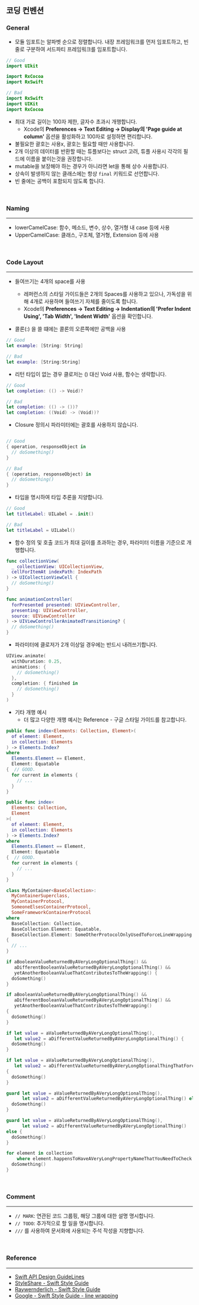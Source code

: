 ## 코딩 컨벤션
### General


- 모듈 임포트는 알파벳 순으로 정렬합니다. 내장 프레임워크를 먼저 임포트하고, 빈 줄로 구분하여 서드파티 프레임워크를 임포트합니다.
```swift
// Good
import UIkit

import RxCocoa
import RxSwift

// Bad
import RxSwift
import UIKit
import RxCocoa
```

- 최대 가로 길이는 100자 제한, 글자수 초과시 개행합니다.
  - Xcode의 **Preferences → Text Editing → Display의 'Page guide at column'** 옵션을 활성화하고 100자로 설정하면 편리합니다.
- 불필요한 괄호는 사용x, 괄호는 필요할 때만 사용합니다.
- 2개 이상의 데이터를 반환할 때는 튜플보다는 struct 고려, 튜플 사용시 각각의 필드에 이름을 붙이는것을 권장합니다.
- mutable을 보장해야 하는 경우가 아니라면 let을 통해 상수 사용합니다.
- 상속이 발생하지 않는 클래스에는 항상 `final` 키워드로 선언합니다.
- 빈 줄에는 공백이 포함되지 않도록 합니다.

<br>

### Naming
---
- lowerCamelCase: 함수, 메소드, 변수, 상수, 열거형 내 case 등에 사용
- UpperCamelCase: 클래스, 구조체, 열거형, Extension 등에 사용

<br>

### Code Layout
---
- 들여쓰기는 4개의 space를 사용
  - 레퍼런스의 스타일 가이드들은 2개의 Spaces를 사용하고 있으나, 가독성을 위해 4개로 사용하며 들여쓰기 자체를 줄이도록 합니다.
  - Xcode의 **Preferences → Text Editing → Indentation의 'Prefer Indent Using', 'Tab Width', 'Indent Width'** 옵션을 확인합니다.

- 콜론(:) 을 쓸 떄에는 콜론의 오른쪽에만 공백을 사용

```swift
// Good
let example: [String: String]

// Bad
let example: [String:String]
```
- 리턴 타입이 없는 경우 클로저는 () 대신 Void 사용, 함수는 생략합니다.
```swift
// Good
let completion: (() -> Void)?

// Bad
let completion: (() -> ())?
let completion: ((Void) -> (Void))?
```

- Closure 정의시 파라미터에는 괄호를 사용하지 않습니다.
```swift

// Good
{ operation, responseObject in
  // doSomething()
}

// Bad
{ (operation, responseObject) in
  // doSomething()
}
```

- 타입을 명시하여 타입 추론을 지양합니다.
```swift
// Good
let titleLabel: UILabel = .init()

// Bad
let titleLabel = UILabel()
```
- 함수 정의 및 호출 코드가 최대 길이를 초과하는 경우, 파라미터 이름을 기준으로 개행합니다.
```swift
func collectionView(
  _ collectionView: UICollectionView,
  cellForItemAt indexPath: IndexPath
) -> UICollectionViewCell {
  // doSomething()
}

func animationController(
  forPresented presented: UIViewController,
  presenting: UIViewController,
  source: UIViewController
) -> UIViewControllerAnimatedTransitioning? {
  // doSomething()
}
```

- 파라미터에 클로저가 2개 이상일 경우에는 반드시 내려쓰기합니다.
```swift
UIView.animate(
  withDuration: 0.25,
  animations: {
    // doSomething()
  },
  completion: { finished in
    // doSomething()
  }
)
```

- 기타 개행 예시
  - 더 많고 다양한 개행 예시는 Reference - 구글 스타일 가이드를 참고합니다.
```swift
public func index<Elements: Collection, Element>(
  of element: Element,
  in collection: Elements
) -> Elements.Index?
where
  Elements.Element == Element,
  Element: Equatable
{  // GOOD.
  for current in elements {
    // ...
  }
}

public func index<
  Elements: Collection,
  Element
>(
  of element: Element,
  in collection: Elements
) -> Elements.Index?
where
  Elements.Element == Element,
  Element: Equatable
{  // GOOD.
  for current in elements {
    // ...
  }
}

class MyContainer<BaseCollection>:
  MyContainerSuperclass,
  MyContainerProtocol,
  SomeoneElsesContainerProtocol,
  SomeFrameworkContainerProtocol
where
  BaseCollection: Collection,
  BaseCollection.Element: Equatable,
  BaseCollection.Element: SomeOtherProtocolOnlyUsedToForceLineWrapping
{
  // ...
}

if aBooleanValueReturnedByAVeryLongOptionalThing() &&
   aDifferentBooleanValueReturnedByAVeryLongOptionalThing() &&
   yetAnotherBooleanValueThatContributesToTheWrapping() {
  doSomething()
}

if aBooleanValueReturnedByAVeryLongOptionalThing() &&
   aDifferentBooleanValueReturnedByAVeryLongOptionalThing() &&
   yetAnotherBooleanValueThatContributesToTheWrapping()
{
  doSomething()
}

if let value = aValueReturnedByAVeryLongOptionalThing(),
   let value2 = aDifferentValueReturnedByAVeryLongOptionalThing() {
  doSomething()
}

if let value = aValueReturnedByAVeryLongOptionalThing(),
   let value2 = aDifferentValueReturnedByAVeryLongOptionalThingThatForcesTheBraceToBeWrapped()
{
  doSomething()
}

guard let value = aValueReturnedByAVeryLongOptionalThing(),
      let value2 = aDifferentValueReturnedByAVeryLongOptionalThing() else {
  doSomething()
}

guard let value = aValueReturnedByAVeryLongOptionalThing(),
      let value2 = aDifferentValueReturnedByAVeryLongOptionalThing()
else {
  doSomething()
}

for element in collection
    where element.happensToHaveAVeryLongPropertyNameThatYouNeedToCheck {
  doSomething()
}
```

<br>

### Comment
---
- `// MARK`: 연관된 코드 그룹핑, 해당 그룹에 대한 설명 명시합니다.
- `// TODO`: 추가적으로 할 일을 명시합니다.
- `///` 를 사용하여 문서화에 사용되는 주석 작성을 지향합니다.

<br>

### Reference
---
- [Swift API Design GuideLines](https://www.swift.org/documentation/api-design-guidelines/)
- [StyleShare - Swift Style Guide](https://github.com/StyleShare/swift-style-guide)
- [Raywernderlich - Swift Style Guide](https://github.com/raywenderlich/swift-style-guide)
- [Google - Swift Style Guide - line wrapping](https://google.github.io/swift/#line-wrapping)
